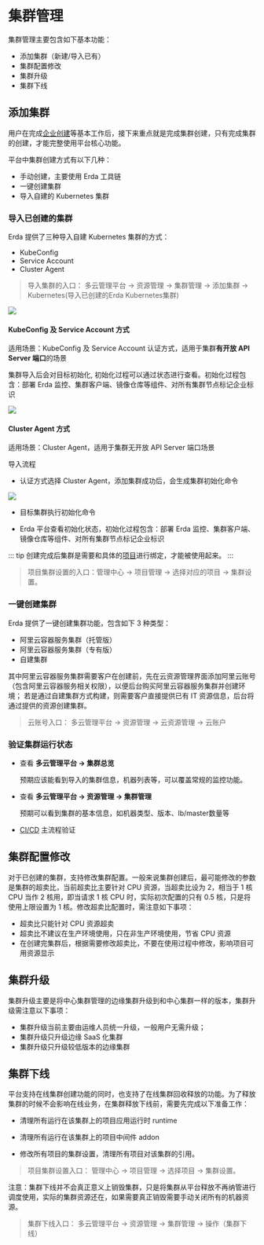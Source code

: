 # 集群管理

集群管理主要包含如下基本功能：
* 添加集群（新建/导入已有）
* 集群配置修改
* 集群升级
* 集群下线

## 添加集群

用户在完成[企业创建](../quick-start/create-org.md)等基本工作后，接下来重点就是完成集群创建，只有完成集群的创建，才能完整使用平台核心功能。

平台中集群创建方式有以下几种：

* 手动创建，主要使用 Erda 工具链
* 一键创建集群
* 导入自建的 Kubernetes 集群

### 导入已创建的集群

Erda 提供了三种导入自建 Kubernetes 集群的方式：

- KubeConfig
- Service Account
- Cluster Agent

>  导入集群的入口： 多云管理平台 -> 资源管理 -> 集群管理 -> 添加集群 -> Kubernetes(导入已创建的Erda Kubernetes集群)

![](http://terminus-paas.oss-cn-hangzhou.aliyuncs.com/paas-doc/2021/07/22/425b640a-9499-4363-9efb-3ab263935c99.png)

#### KubeConfig 及 Service Account 方式

适用场景：KubeConfig 及 Service Account 认证方式，适用于集群**有开放 API Server 端口**的场景

集群导入后会对目标初始化,  初始化过程可以通过状态进行查看。初始化过程包含：部署 Erda 监控、集群客户端、镜像仓库等组件、对所有集群节点标记企业标识

![](http://terminus-paas.oss-cn-hangzhou.aliyuncs.com/paas-doc/2021/07/22/e2a450bd-5571-4074-ace4-031f9f603ba6.png)



#### Cluster Agent 方式

适用场景：Cluster Agent，适用于集群无开放 API Server 端口场景

导入流程

- 认证方式选择 Cluster Agent，添加集群成功后，会生成集群初始化命令

![](http://terminus-paas.oss-cn-hangzhou.aliyuncs.com/paas-doc/2021/07/22/bf8b4df0-befb-4acc-946b-d1a5da117275.png)

- 目标集群执行初始化命令

- Erda 平台查看初始化状态，初始化过程包含：部署 Erda 监控、集群客户端、镜像仓库等组件、对所有集群节点标记企业标识



::: tip
创建完成后集群是需要和具体的[项目](../org-center/project.md)进行绑定，才能被使用起来。
:::

> 项目集群设置的入口：管理中心 -> 项目管理 -> 选择对应的项目 -> 集群设置。

### 一键创建集群
Erda 提供了一键创建集群功能，包含如下 3 种类型：
* 阿里云容器服务集群（托管版）
* 阿里云容器服务集群（专有版）
* 自建集群

其中阿里云容器服务集群需要客户在创建前，先在云资源管理界面添加阿里云账号（包含阿里云容器服务相关权限），以便后台购买阿里云容器服务集群并创建环境；
若是通过自建集群方式构建，则需要客户直接提供已有 IT 资源信息，后台将通过提供的资源创建集群。

> 云账号入口： 多云管理平台 -> 资源管理 -> 云资源管理 -> 云账户


### 验证集群运行状态

* 查看 **多云管理平台 -> 集群总览**

  预期应该能看到导入的集群信息，机器列表等，可以覆盖常规的监控功能。

* 查看 **多云管理平台 -> 资源管理 -> 集群管理**

  预期可以看到集群的基本信息，如机器类型、版本、lb/master数量等

* [CI/CD](../dop/guides/deploy/deploy-from-git.md) 主流程验证

## 集群配置修改
对于已创建的集群，支持修改集群配置。一般来说集群创建后，最可能修改的参数是集群的超卖比，当前超卖比主要针对 CPU 资源，当超卖比设为 2，相当于 1 核 CPU 当作 2 核用，即当请求 1 核 CPU 时，实际初次配置的只有 0.5 核，只是将使用上限设置为 1 核。修改超卖比配置时，需注意如下事项：

* 超卖比只能针对 CPU 资源超卖
* 超卖比不建议在生产环境使用，只在非生产环境使用，节省 CPU 资源
* 在创建完集群后，根据需要修改超卖比，不要在使用过程中修改，影响项目可用资源显示

## 集群升级
集群升级主要是将中心集群管理的边缘集群升级到和中心集群一样的版本，集群升级需注意以下事项：

* 集群升级当前主要由运维人员统一升级，一般用户无需升级；
* 集群升级只升级边缘 SaaS 化集群
* 集群升级只升级较低版本的边缘集群

## 集群下线
平台支持在线集群创建功能的同时，也支持了在线集群回收释放的功能。为了释放集群的时候不会影响在线业务，在集群释放下线前，需要先完成以下准备工作：

* 清理所有运行在该集群上的项目应用运行时 runtime

* 清理所有运行在该集群上的项目中间件 addon

* 修改所有项目的集群设置，清理所有项目对该集群的引用。

> 项目集群设置入口： 管理中心 -> 项目管理 -> 选择项目 -> 集群设置。

注意：集群下线并不会真正意义上销毁集群，只是将集群从平台释放不再纳管进行调度使用，实际的集群资源还在，如果需要真正销毁需要手动关闭所有的机器资源。

> 集群下线入口： 多云管理平台 -> 资源管理 -> 集群管理 -> 操作（集群下线）
